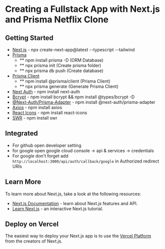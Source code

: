 # Creating a Fullstack App with Next.js and Prisma Netflix Clone

## Getting Started

- [Next.js](https://nextjs.org/) - npx create-next-app@latest --typescript --tailwind
- [Prisma](https://www.prisma.io/)
  - \*\* npm install prisma -D (ORM Database)
  - \*\* npx prisma init (Create prisma folder)
  - \*\* npx prisma db push (Create database)
- [Prisma Client](https://www.prisma.io/docs/concepts/components/prisma-client)
  - \*\* npm install @prisma/client (Prisma Client)
  - \*\* npx prisma generate (Generate Prisma Client)
- [Next Auth](https://next-auth.js.org/) - npm install next-auth
- [Bcrypt](https://www.npmjs.com/package/bcrypt) - npm install bcrypt && npm install @types/bcrypt -D
- [@Next-Auth/Prisma-Adapter](https://next-auth.js.org/adapters/prisma) - npm install @next-auth/prisma-adapter
- [Axios](https://www.npmjs.com/package/axios) - npm install axios
- [React Icons](https://react-icons.github.io/react-icons/) - npm install react-icons
- [SWR](https://swr.vercel.app/) - npm install swr

## Integrated

- For github open developer setting
- for google open google cloud console -> api & services -> credentials
- For google don't forget add `http://localhost:3000/api/auth/callback/google` in Authorized redirect URIs

## Learn More

To learn more about Next.js, take a look at the following resources:

- [Next.js Documentation](https://nextjs.org/docs) - learn about Next.js features and API.
- [Learn Next.js](https://nextjs.org/learn) - an interactive Next.js tutorial.

## Deploy on Vercel

The easiest way to deploy your Next.js app is to use the [Vercel Platform](https://vercel.com/new?utm_medium=default-template&filter=next.js&utm_source=create-next-app&utm_campaign=create-next-app-readme) from the creators of Next.js.
